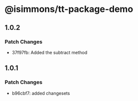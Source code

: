 # @isimmons/tt-package-demo

## 1.0.2

### Patch Changes

- 37f97fb: Added the subtract method

## 1.0.1

### Patch Changes

- b96cbf7: added changesets
